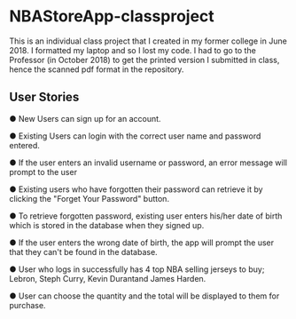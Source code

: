 # NBAStoreApp-classproject
  
  This is an individual class project that I created in my former college in June 2018. I formatted my laptop and so I lost my code. I had to go to the Professor (in October 2018) to get the printed version I submitted in class, hence the scanned pdf format in the repository.
  
## User Stories

   ● New Users can sign up for an account.

   ● Existing Users can login with the correct user name and password entered.

   ● If the user enters an invalid username or password, an error message will prompt to the user

   ● Existing users who have forgotten their password can retrieve it by clicking the "Forget Your Password" button.

   ● To retrieve forgotten password, existing user enters his/her date of birth which is stored in the database when they signed up.

   ● If the user enters the wrong date of birth, the app will prompt the user that they can't be found in the database.

   ● User who logs in successfully has 4 top NBA selling jerseys to buy; Lebron, Steph Curry, Kevin Durantand James Harden.

   ● User can choose the quantity and the total will be displayed to them for purchase.

